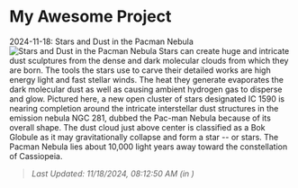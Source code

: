 # My Awesome Project

<!-- APOD Start -->
2024-11-18: Stars and Dust in the Pacman Nebula
![Stars and Dust in the Pacman Nebula](https://apod.nasa.gov/apod/image/2411/BokMan_Loro_960.jpg)
Stars can create huge and intricate dust sculptures from the dense and dark molecular clouds from which they are born.  The tools the stars use to carve their detailed works are high energy light and fast stellar winds.  The heat they generate evaporates the dark molecular dust as well as causing ambient hydrogen gas to disperse and glow.   Pictured here, a new open cluster of stars designated IC 1590 is nearing completion around the intricate interstellar dust structures in the emission nebula  NGC 281, dubbed the Pac-man Nebula because of its overall shape.  The dust cloud just above center is classified as a  Bok Globule as it may gravitationally collapse and form a star -- or stars. The Pacman Nebula lies about 10,000 light years away toward the constellation of Cassiopeia.
> _Last Updated: 11/18/2024, 08:12:50 AM (in )_
<!-- APOD End -->
